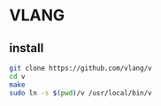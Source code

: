 # VLANG

## install

```bash
git clone https://github.com/vlang/v
cd v
make
sudo ln -s $(pwd)/v /usr/local/bin/v
```

